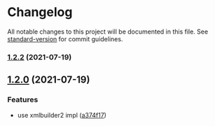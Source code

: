 # Changelog

All notable changes to this project will be documented in this file. See [standard-version](https://github.com/conventional-changelog/standard-version) for commit guidelines.

### [1.2.2](https://github.com/airclear/standard-version-updater-pom/compare/v1.2.1...v1.2.2) (2021-07-19)

## [1.2.0](https://github.com/airclear/standard-version-updater-pom/compare/v1.1.3...v1.2.0) (2021-07-19)


### Features

* use xmlbuilder2 impl ([a374f17](https://github.com/airclear/standard-version-updater-pom/commit/a374f178665c557d1a245ac60bfd55dc6bb5e088))